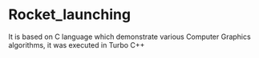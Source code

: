 # Rocket_launching
It is based on C language which demonstrate various Computer Graphics algorithms, it was executed in Turbo C++
